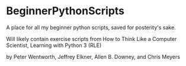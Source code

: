 # BeginnerPythonScripts
A place for all my beginner python scripts, saved for posterity's sake.

Will likely contain exercise scripts from How to Think Like a Computer Scientist, Learning with Python 3 (RLE)

by Peter Wentworth, Jeffrey Elkner, Allen B. Downey, and Chris Meyers
